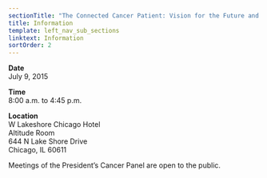 ```yaml
---
sectionTitle: "The Connected Cancer Patient: Vision for the Future and Recommendations for Action"
title: Information
template: left_nav_sub_sections
linktext: Information
sortOrder: 2
---
```

**Date** \
July 9, 2015

**Time** \
8:00 a.m. to 4:45 p.m.

**Location** \
W Lakeshore Chicago Hotel \
Altitude Room \
644 N Lake Shore Drive \
Chicago, IL 60611

Meetings of the President’s Cancer Panel are open to the public.